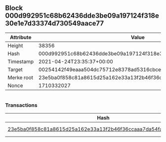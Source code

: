 ## Block 000d992951c68b62436dde3be09a197124f318e30e1e7d33374d730549aace77

Attribute | Value
--- | ---
Height | 38356
Hash | 000d992951c68b62436dde3be09a197124f318e30e1e7d33374d730549aace77
Timestamp | 2021-04-24T23:35:37+00:00
Target | 00254142f49eaaa504dc75712e8378ad5316cbcead634704b3734b6271167cc4
Merke root | 23e5ba0f858c81a8615d25a162e33a13f2b46f36ccaaa7da54fa60eef3517882
Nonce | 1710332027

```

```

### Transactions

Hash | Amount
--- | ---
[23e5ba0f858c81a8615d25a162e33a13f2b46f36ccaaa7da54fa60eef3517882](23e5ba0f858c81a8615d25a162e33a13f2b46f36ccaaa7da54fa60eef3517882.md) | 10.00000000 SKEPTI 

